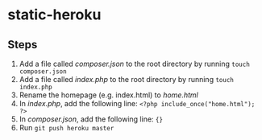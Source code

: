# static-heroku


## Steps

1. Add a file called *composer.json* to the root directory by running `touch composer.json`
2. Add a file called *index.php* to the root directory by running `touch index.php`
3. Rename the homepage (e.g. index.html) to *home.html*
4. In *index.php*, add the following line: `<?php include_once("home.html"); ?>`
5. In *composer.json*, add the following line: `{}`
6. Run `git push heroku master`
